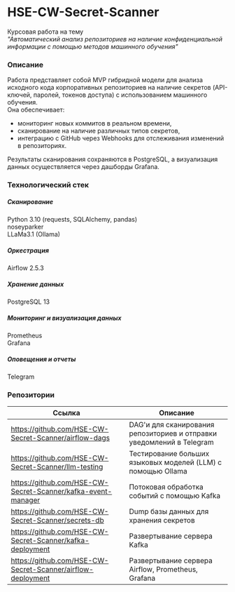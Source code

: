 # HSE-CW-Secret-Scanner
Курсовая работа на тему  
*"Автоматический анализ репозиториев на наличие конфиденциальной информации с помощью методов машинного обучения"*
### Описание
Работа представляет собой MVP гибридной модели для анализа исходного кода корпоративных репозиториев на наличие секретов (API-ключей, паролей, токенов доступа) с использованием машинного обучения.  
Она обеспечивает:  
- мониторинг новых коммитов в реальном времени,
- сканирование на наличие различных типов секретов,
- интеграцию с GitHub через Webhooks для отслеживания изменений в репозиториях.
  
Результаты сканирования сохраняются в PostgreSQL, а визуализация данных осуществляется через дашборды Grafana.
### Технологический стек
##### Сканирование
Python 3.10 (requests, SQLAlchemy, pandas)  
noseyparker  
LLaMa3.1 (Ollama)  
##### Оркестрация
Airflow 2.5.3  
##### Хранение данных
PostgreSQL 13 
##### Мониторинг и визуализация данных
Prometheus  
Grafana  
##### Оповещения и отчеты
Telegram
### Репозитории
|Ссылка|Описание|
|-|--------|
|https://github.com/HSE-CW-Secret-Scanner/airflow-dags| DAG'и для сканирования репозиториев и отправки уведомлений в Telegram|
|https://github.com/HSE-CW-Secret-Scanner/llm-testing| Тестирование больших языковых моделей (LLM) с помощью Ollama|
|https://github.com/HSE-CW-Secret-Scanner/kafka-event-manager| Потоковая обработка событий с помощью Kafka|
|https://github.com/HSE-CW-Secret-Scanner/secrets-db|Dump базы данных для хранения секретов|
|https://github.com/HSE-CW-Secret-Scanner/kafka-deployment| Развертывание сервера Kafka|
|https://github.com/HSE-CW-Secret-Scanner/airflow-deployment| Развертывание сервера Airflow, Prometheus, Grafana|
